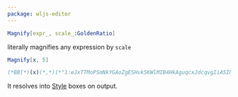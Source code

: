 ```yaml
---
package: wljs-editor
---
```

```mathematica
Magnify[expr_, scale_:GoldenRatio]
```

literally magnifies any expression by `scale`

```mathematica
Magnify[x, 5]
```

```mathematica @
(*BB[*)(x)(*,*)(*"1:eJxTTMoPSmNkYGAoZgESHvk5KWlMIB4HkAguqcxJdcqvgIiA5INKc1KLeYEM38T0vMy0zOTEksz8PIg8K5AIycxNLc4EsYo5gYRnXkZqUWZJagqaCTxgw4syC/zzPPMKSkvAet0Sc4pTAdw/IZc="*)(*]BB*)
```

It resolves into [Style](frontend/Reference/Graphics/Style.md) boxes on output.

